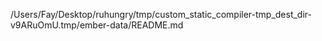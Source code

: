 /Users/Fay/Desktop/ruhungry/tmp/custom_static_compiler-tmp_dest_dir-v9ARuOmU.tmp/ember-data/README.md